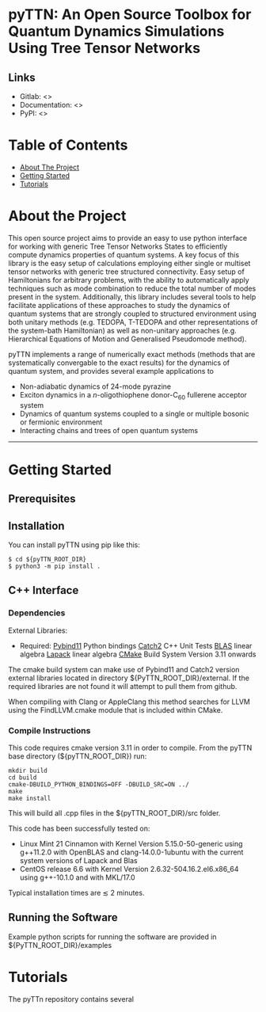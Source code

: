 <a id="readme-top"></a>

# pyTTN: An Open Source Toolbox for Quantum Dynamics Simulations Using Tree Tensor Networks

<!--
[![ArXiv]()
[![Documentation Status]()
[![DOI]()
[![Tests status]()]()
[![Codecov]()
-->

## Links

* Gitlab:         <>
* Documentation:  <>
* PyPI:           <>

<!-- TABLE OF CONTENTS -->

# Table of Contents

- [About The Project](#about-the-project)
- [Getting Started](#getting-started)
- [Tutorials](#tutorials)


# About the Project

This open source project aims to provide an easy to use python interface for working with generic Tree Tensor Networks States to efficiently compute dynamics properties of quantum systems.  A key focus of this library is the easy setup of calculations employing either single or multiset tensor networks with generic tree structured connectivity.  Easy setup of Hamiltonians for arbitrary problems, with the ability to automatically apply techniques such as mode combination to reduce the total number of modes present in the system. Additionally, this library includes several tools to help facilitate applications of these approaches to study the dynamics of quantum systems that are strongly coupled to structured environment using both unitary methods (e.g. TEDOPA, T-TEDOPA and other representations of the system-bath Hamiltonian) as well as non-unitary approaches (e.g. Hierarchical Equations of Motion and Generalised Pseudomode method). 

pyTTN implements a range of numerically exact methods (methods that are systematically convergable to the exact results) for the dynamics of quantum system, and provides several example applications to
- Non-adiabatic dynamics of 24-mode pyrazine
- Exciton dynamics in a $n$-oligothiophene donor-C$_{60}$ fullerene acceptor system
- Dynamics of quantum systems coupled to a single or multiple bosonic or fermionic environment
- Interacting chains and trees of open quantum systems

-------------------------------------------------------------------------------


# Getting Started

## Prerequisites

## Installation
You can install pyTTN using pip like this:
```
$ cd ${pyTTN_ROOT_DIR}
$ python3 -m pip install .
```


## C++ Interface 
### Dependencies
External Libraries:
- Required: [Pybind11](https://github.com/pybind/pybind11) Python bindings
            [Catch2](https://github.com/catchorg/Catch2) C++ Unit Tests
            [BLAS](https://netlib.org/blas/) linear algebra
            [Lapack](https://netlib.org/lapack/) linear algebra
            [CMake](https://cmake.org/) Build System Version 3.11 onwards


The cmake build system can make use of Pybind11 and Catch2 version external libraries located in directory ${PyTTN_ROOT_DIR}/external. 
If the required libraries are not found it will attempt to pull them from github. 


When compiling with Clang or AppleClang this method searches for LLVM using the FindLLVM.cmake module that is included within CMake.

### Compile Instructions
This code requires cmake version 3.11 in order to compile. From the pyTTN base directory (${pyTTN_ROOT_DIR}) run:
```console
mkdir build
cd build
cmake-DBUILD_PYTHON_BINDINGS=OFF -DBUILD_SRC=ON ../ 
make
make install
```

This will build all .cpp files in the ${pyTTN_ROOT_DIR}/src folder. 

This code has been successfully tested on: 
* Linux Mint 21 Cinnamon with Kernel Version 5.15.0-50-generic using g++11.2.0 with OpenBLAS and clang-14.0.0-1ubuntu with the current system versions of Lapack and Blas
* CentOS release 6.6 with Kernel Version 2.6.32-504.16.2.el6.x86_64 using g++-10.1.0 and with MKL/17.0

Typical installation times are $\lesssim$ 2 minutes.

## Running the Software
Example python scripts for running the software are provided in ${PyTTN_ROOT_DIR}/examples

# Tutorials

The pyTTn repository contains several 










